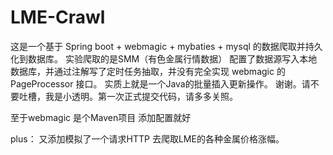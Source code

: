 # LME-Crawl
这是一个基于 Spring boot + webmagic + mybaties + mysql 的数据爬取并持久化到数据库。 实验爬取的是SMM（有色金属行情数据） 
配置了数据源写入本地数据库，并通过注解写了定时任务抽取，并没有完全实现 webmagic 的 PageProcessor 接口。
实质上就是一个Java的批量插入更新操作。 谢谢。请不要吐槽，我是小透明。第一次正式提交代码，请多多关照。

至于webmagic 是个Maven项目 添加配置就好

plus：
又添加模拟了一个请求HTTP 去爬取LME的各种金属价格涨幅。
